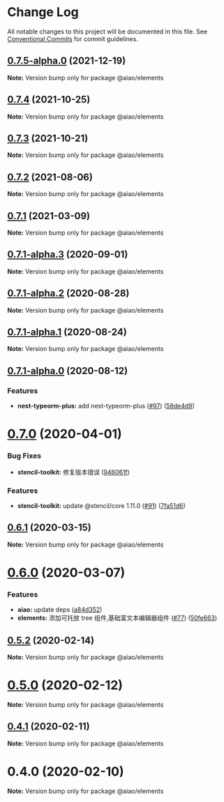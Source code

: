 # Change Log

All notable changes to this project will be documented in this file. See [Conventional Commits](https://conventionalcommits.org) for commit guidelines.

## [0.7.5-alpha.0](https://github.com/aiao-io/aiao/compare/@aiao/elements@0.7.1-alpha.3...@aiao/elements@0.7.5-alpha.0) (2021-12-19)

**Note:** Version bump only for package @aiao/elements





## [0.7.4](https://github.com/aiao-io/aiao/compare/@aiao/elements@0.7.3...@aiao/elements@0.7.4) (2021-10-25)

**Note:** Version bump only for package @aiao/elements

## [0.7.3](https://github.com/aiao-io/aiao/compare/@aiao/elements@0.7.1...@aiao/elements@0.7.3) (2021-10-21)

**Note:** Version bump only for package @aiao/elements

## [0.7.2](https://github.com/aiao-io/aiao/compare/@aiao/elements@0.7.1-alpha.3...@aiao/elements@0.7.2) (2021-08-06)

**Note:** Version bump only for package @aiao/elements

## [0.7.1](https://github.com/aiao-io/aiao/compare/@aiao/elements@0.7.1-alpha.3...@aiao/elements@0.7.1) (2021-03-09)

**Note:** Version bump only for package @aiao/elements

## [0.7.1-alpha.3](https://github.com/aiao-io/aiao/compare/@aiao/elements@0.7.1-alpha.0...@aiao/elements@0.7.1-alpha.3) (2020-09-01)

**Note:** Version bump only for package @aiao/elements

## [0.7.1-alpha.2](https://github.com/aiao-io/aiao/compare/@aiao/elements@0.7.1-alpha.1...@aiao/elements@0.7.1-alpha.2) (2020-08-28)

**Note:** Version bump only for package @aiao/elements

## [0.7.1-alpha.1](https://github.com/aiao-io/aiao/compare/@aiao/elements@0.7.1-alpha.0...@aiao/elements@0.7.1-alpha.1) (2020-08-24)

**Note:** Version bump only for package @aiao/elements

## [0.7.1-alpha.0](https://github.com/aiao-io/aiao/compare/@aiao/elements@0.7.0...@aiao/elements@0.7.1-alpha.0) (2020-08-12)

### Features

- **nest-typeorm-plus:** add nest-typeorm-plus ([#97](https://github.com/aiao-io/aiao/issues/97)) ([58de4d9](https://github.com/aiao-io/aiao/commit/58de4d9f6595824d86f59d4018ea4065c84f58fa))

# [0.7.0](https://github.com/aiao-io/aiao/compare/@aiao/elements@0.6.1...@aiao/elements@0.7.0) (2020-04-01)

### Bug Fixes

- **stencil-toolkit:** 修复版本错误 ([946061f](https://github.com/aiao-io/aiao/commit/946061f3ae0fd1e4bc65997a7a156594604830ea))

### Features

- **stencil-toolkit:** update @stencil/core 1.11.0 ([#91](https://github.com/aiao-io/aiao/issues/91)) ([7fa51d6](https://github.com/aiao-io/aiao/commit/7fa51d63a6dd441afbb44aaf180c4c33ae44e72b))

## [0.6.1](https://github.com/aiao-io/aiao/compare/@aiao/elements@0.6.0...@aiao/elements@0.6.1) (2020-03-15)

**Note:** Version bump only for package @aiao/elements

# [0.6.0](https://github.com/aiao-io/aiao/compare/@aiao/elements@0.5.2...@aiao/elements@0.6.0) (2020-03-07)

### Features

- **aiao:** update deps ([a84d352](https://github.com/aiao-io/aiao/commit/a84d352c28178fcdf283f71c6103956bf9692ff4))
- **elements:** 添加可托放 tree 组件,基础富文本编辑器组件 ([#77](https://github.com/aiao-io/aiao/issues/77)) ([50fe663](https://github.com/aiao-io/aiao/commit/50fe6636b8ed45107ab7e158efd247e9ca6028cc))

## [0.5.2](https://github.com/aiao-io/aiao/compare/@aiao/elements@0.5.0...@aiao/elements@0.5.2) (2020-02-14)

**Note:** Version bump only for package @aiao/elements

# [0.5.0](https://github.com/aiao-io/aiao/compare/@aiao/elements@0.4.1...@aiao/elements@0.5.0) (2020-02-12)

**Note:** Version bump only for package @aiao/elements

## [0.4.1](https://github.com/aiao-io/aiao/compare/@aiao/elements@0.4.0...@aiao/elements@0.4.1) (2020-02-11)

**Note:** Version bump only for package @aiao/elements

# 0.4.0 (2020-02-10)

**Note:** Version bump only for package @aiao/elements

